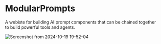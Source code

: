 # ModularPrompts
A webiste for building AI prompt components that can be chained together to build powerful tools and agents.

![Screenshot from 2024-10-19 19-52-04](https://github.com/user-attachments/assets/f20667a6-3ca1-44ff-881e-6e22cad5f230)
